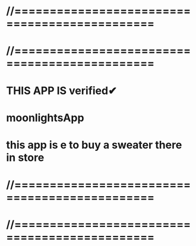 # //==============================================
# //==============================================

# THIS APP IS verified✔ 
# moonlightsApp
# this app is e to buy a sweater there in store

# //==============================================
# //==============================================